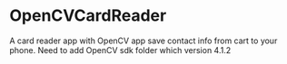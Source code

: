 # OpenCVCardReader
A card reader app with OpenCV app save contact info from cart to your phone.
Need to add OpenCV sdk folder which version 4.1.2
